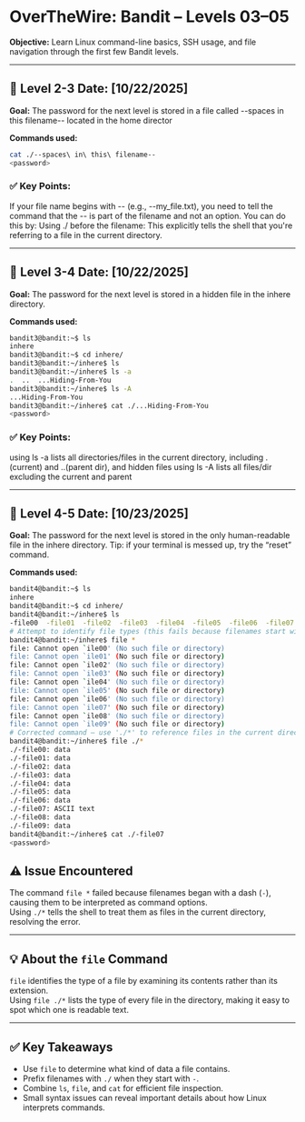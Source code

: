 # OverTheWire: Bandit – Levels 03–05

 
**Objective:** Learn Linux command-line basics, SSH usage, and file navigation through the first few Bandit levels.

---

## 🧱 Level 2-3 **Date:** [10/22/2025] 
**Goal:** The password for the next level is stored in a file called --spaces in this filename-- located in the home director

**Commands used:**
```bash
cat ./--spaces\ in\ this\ filename--
<password>

```

### ✅ Key Points:
If your file name begins with -- (e.g., --my_file.txt), you need to tell the command that the -- is part of the filename and not an option. 
You can do this by: Using ./ before the filename: This explicitly tells the shell that you're referring to a file in the current directory.

---

## 🧱 Level 3-4 **Date:** [10/22/2025] 
**Goal:** The password for the next level is stored in a hidden file in the inhere directory.

**Commands used:**
```bash
bandit3@bandit:~$ ls
inhere
bandit3@bandit:~$ cd inhere/
bandit3@bandit:~/inhere$ ls
bandit3@bandit:~/inhere$ ls -a
.  ..  ...Hiding-From-You
bandit3@bandit:~/inhere$ ls -A
...Hiding-From-You
bandit3@bandit:~/inhere$ cat ./...Hiding-From-You
<password>

```

### ✅ Key Points:
using ls -a lists all directories/files in the current directory, including . (current) and ..(parent dir), and hidden files
using ls -A lists all files/dir excluding the current and parent 

---

## 🧱 Level 4-5 **Date:** [10/23/2025] 
**Goal:** The password for the next level is stored in the only human-readable file in the inhere directory. Tip: if your terminal is messed up, try the “reset” command.

**Commands used:**
```bash
bandit4@bandit:~$ ls
inhere
bandit4@bandit:~$ cd inhere/
bandit4@bandit:~/inhere$ ls
-file00  -file01  -file02  -file03  -file04  -file05  -file06  -file07  -file08  -file09
# Attempt to identify file types (this fails because filenames start with '-')
bandit4@bandit:~/inhere$ file * 
file: Cannot open `ile00' (No such file or directory)
file: Cannot open `ile01' (No such file or directory)
file: Cannot open `ile02' (No such file or directory)
file: Cannot open `ile03' (No such file or directory)
file: Cannot open `ile04' (No such file or directory)
file: Cannot open `ile05' (No such file or directory)
file: Cannot open `ile06' (No such file or directory)
file: Cannot open `ile07' (No such file or directory)
file: Cannot open `ile08' (No such file or directory)
file: Cannot open `ile09' (No such file or directory)
# Corrected command — use './*' to reference files in the current directory
bandit4@bandit:~/inhere$ file ./*
./-file00: data
./-file01: data
./-file02: data
./-file03: data
./-file04: data
./-file05: data
./-file06: data
./-file07: ASCII text
./-file08: data
./-file09: data
bandit4@bandit:~/inhere$ cat ./-file07
<password>

```

## ⚠️ Issue Encountered

The command `file *` failed because filenames began with a dash (`-`), causing them to be interpreted as command options.  
Using `./*` tells the shell to treat them as files in the current directory, resolving the error.

---

## 💡 About the `file` Command

`file` identifies the type of a file by examining its contents rather than its extension.  
Using `file ./*` lists the type of every file in the directory, making it easy to spot which one is readable text.

---

## ✅ Key Takeaways

- Use `file` to determine what kind of data a file contains.  
- Prefix filenames with `./` when they start with `-`.  
- Combine `ls`, `file`, and `cat` for efficient file inspection.  
- Small syntax issues can reveal important details about how Linux interprets commands.
